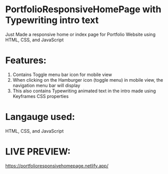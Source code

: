 # PortfolioResponsiveHomePage with Typewriting intro text

Just Made a responsive home or index page for Portfolio Website using HTML, CSS, and JavaScript

# Features:
1. Contains Toggle menu bar icon for mobile view
2. When clicking on the Hamburger icon (toggle  menu) in mobile view, the navigation menu bar will display
3. This also contains Typewriting animated text in the intro made using Keyframes CSS properties

# Langauge used:
HTML, CSS, and JavaScript

#  LIVE PREVIEW:
https://portfolioresponsivehomepage.netlify.app/
